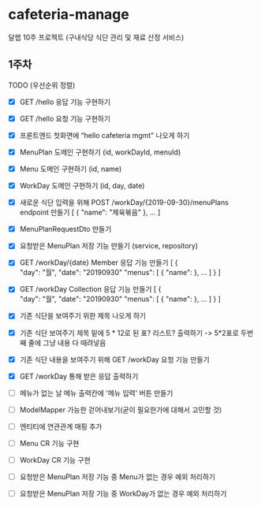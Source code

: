 # cafeteria-manage
달랩 10주 프로젝트 (구내식당 식단 관리 및 재료 산정 서비스)

## 1주차
TODO (우선순위 정렬)
- [X] GET /hello 응답 기능 구현하기
- [X] GET /hello 요청 기능 구현하기
- [X] 프론트엔드 첫화면에 “hello cafeteria mgmt” 나오게 하기
- [X] MenuPlan 도메인 구현하기 (id, workDayId, menuId)
- [X] Menu 도메인 구현하기 (id, name)
- [X] WorkDay 도메인 구현하기 (id, day, date)
- [X] 새로운 식단 입력을 위해 POST /workDay/{2019-09-30}/menuPlans endpoint 만들기
    [
		{
			"name": "제육볶음"
		},
		...
    ]
- [X] MenuPlanRequestDto 만들기
- [X] 요청받은 MenuPlan 저장 기능 만들기 (service, repository)
- [X] GET /workDay/{date} Member 응답 기능 만들기
    [
        {	
            "day": "월",
            "date": "20190930"
            "menus": [
                {
                    "name":
                },
                ...
            ]
        }
    ]
- [X] GET /workDay Collection 응답 기능 만들기
    [
        {	
            "day": "월",
            "date": "20190930"
            "menus": [
                {
                    "name":
                },
                ...
            ]
        }
    ]
- [X] 기존 식단을 보여주기 위한 제목 나오게 하기
- [X] 기존 식단 보여주기 제목 밑에 5 * 12로 된 표? 리스트? 출력하기 -> 5*2표로 두번째 줄에 그냥 내용 다 때려넣음
- [X] 기존 식단 내용을 보여주기 위해 GET /workDay 요청 기능 만들기
- [X] GET /workDay 통해 받은 응답 출력하기
- [ ] 메뉴가 없는 날 메뉴 출력칸에 '메뉴 입력' 버튼 만들기
- [ ] ModelMapper 가능한 걷어내보기(굳이 필요한가에 대해서 고민할 것)
- [ ] 엔티티에 연관관계 매핑 추가
- [ ] Menu CR 기능 구현
- [ ] WorkDay CR 기능 구현
- [ ] 요청받은 MenuPlan 저장 기능 중 Menu가 없는 경우 예외 처리하기
- [ ] 요청받은 MenuPlan 저장 기능 중 WorkDay가 없는 경우 예외 처리하기

